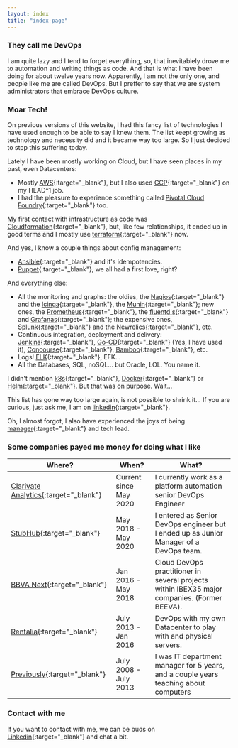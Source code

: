 ```yaml
---
layout: index
title: "index-page"
---
```


### They call me DevOps

I am quite lazy and I tend to forget everything, so, that inevitablely drove me to automation and writing things as code. And that is what I have been doing for about twelve years now. Apparently, I am not the only one, and people like me are called DevOps. But I preffer to say that we are system administrators that embrace DevOps culture.


### Moar Tech!

On previous versions of this website, I had this fancy list of technologies I have used enough to be able to say I knew them. The list keept growing as technology and necessity did and it became way too large. So I just decided to stop this suffering today.

Lately I have been mostly working on Cloud, but I have seen places in my past, even Datacenters:
* Mostly [AWS](https://aws.amazon.com/){:target="_blank"}, but I also used [GCP](https://cloud.google.com/){:target="_blank"} on my HEAD^1 job.
* I had the pleasure to experience something called [Pivotal Cloud Foundry](https://run.pivotal.io/){:target="_blank"} too.

My first contact with infrastructure as code was [Cloudformation](https://aws.amazon.com/cloudformation){:target="_blank"}, but, like few relationships, it ended up in good terms and I mostly use [terraform](https://www.terraform.io/){:target="_blank"} now.

And yes, I know a couple things about config management:
* [Ansible](https://www.ansible.com/){:target="_blank"} and it's idempotencies.
* [Puppet](https://puppet.com/){:target="_blank"}, we all had a first love, right?

And everything else:
* All the monitoring and graphs: the oldies, the [Nagios](https://www.nagios.com/){:target="_blank"} and the [Icinga](https://icinga.com/){:target="_blank"}, the [Munin](http://munin-monitoring.org/){:target="_blank"}; new ones, the [Prometheus](https://prometheus.io/){:target="_blank"}, the [fluentd's](https://www.fluentd.org/){:target="_blank"} and [Grafanas](https://grafana.com/){:target="_blank"}; the expensive ones, [Splunk](https://www.splunk.com/){:target="_blank"} and the [Newrelics](https://newrelic.com/){:target="_blank"}, etc.
* Continuous integration, deployment and delivery: [Jenkins](https://www.jenkins.io/){:target="_blank"}, [Go-CD](https://www.gocd.org/){:target="_blank"} (Yes, I have used it), [Concourse](https://concourse-ci.org/){:target="_blank"}, [Bamboo](https://www.atlassian.com/software/bamboo){:target="_blank"}, etc.
* Logs! [ELK](https://www.elastic.co/es/what-is/elk-stack){:target="_blank"}, EFK...
* All the Databases, SQL, noSQL... but Oracle, LOL. You name it.

I didn't mention [k8s](https://kubernetes.io/){:target="_blank"}, [Docker](https://www.docker.com/){:target="_blank"} or [Helm](https://helm.sh/){:target="_blank"}. But that was on purpose. Wait...

This list has gone way too large again, is not possible to shrink it... If you are curious, just ask me, I am on [linkedin](https://www.linkedin.com/in/eltioemil){:target="_blank"}.

Oh, I almost forgot, I also have experienced the joys of being [manager](./assets/Douglas_Reynholm.jpg){:target="_blank"} and tech lead.


### Some companies payed me money for doing what I like

| Where? | When? | What? |
| ------ | ------ |------ |
| [Clarivate Analytics](https://clarivate.com/){:target="_blank"}  | Current since May 2020 | I currently work as a platform automation senior DevOps Engineer |
| [StubHub](https://www.stubhub.com/){:target="_blank"} | May 2018 - May 2020 | I entered as Senior DevOps engineer but I ended up as Junior Manager of a DevOps team. |
| [BBVA Next](https://www.bbvanexttechnologies.com){:target="_blank"} | Jan 2016 - May 2018 | Cloud DevOps practitioner in several projects within IBEX35 major companies. (Former BEEVA). |
| [Rentalia](https://www.rentalia.com){:target="_blank"} | July 2013 - Jan 2016 | DevOps with my own Datacenter to play with and physical servers. |
| [Previously](https://www.ferri.es/){:target="_blank"} | July 2008 - July 2013 | I was IT department manager for 5 years, and a couple years teaching about computers |

### Contact with me

If you want to contact with me, we can be buds on [Linkedin](https://www.linkedin.com/in/eltioemil){:target="_blank"} and chat a bit.